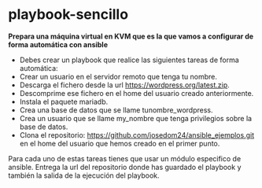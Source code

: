 # playbook-sencillo
**Prepara una máquina virtual en KVM que es la que vamos a configurar de forma automática con ansible**
* Debes crear un playbook que realice las siguientes tareas de forma automática:
* Crear un usuario en el servidor remoto que tenga tu nombre.
* Descarga el fichero desde la url https://wordpress.org/latest.zip.
* Descomprime ese fichero en el home del usuario creado anteriormente.
* Instala el paquete mariadb.
* Crea una base de datos que se llame tunombre_wordpress.
* Crea un usuario que se llame my_nombre que tenga privilegios sobre la base de datos.
* Clona el repositorio: https://github.com/josedom24/ansible_ejemplos.git en el home del usuario que hemos creado en el primer punto.

Para cada uno de estas tareas tienes que usar un módulo especifico de ansible. Entrega la url del repositorio donde has guardado el playbook y también la salida de la ejecución del playbook.
